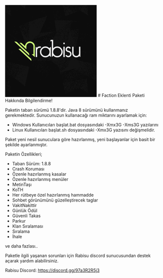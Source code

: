 <img src="https://github.com/Bxkay/Rabisu-Faction-Eklenti-Paketi/blob/main/4_1.gif" width="auto">
# Faction Eklenti Paketi Hakkında Bilgilendirme!

Paketin taban sürümü 1.8.8'dir. Java 8 sürümünü kullanmanız gerekmektedir. Sunucunuzun kullanacağı ram miktarını ayarlamak için:

- Windows Kullanıcıları başlat.bat dosyasındaki -Xmx3G -Xms3G yazılarını
- Linux Kullanıcıları başlat.sh dosyasındaki -Xmx3G yazısını değişmelidir.

Paket yeni nesil sunuculara göre hazırlanmış, yeni başlayanlar için basit bir şekilde ayarlanmıştır.

Paketin Özellikleri;

- Taban Sürüm: 1.8.8
- Crash Koruması
- Özenle hazırlanmış kasalar
- Özenle hazırlanmış menüler
- MetinTaşı
- KoTH
- Her rütbeye özel hazırlanmış hammadde
- Sohbet görünümünü güzelleştirecek taglar
- VakitNakittir
- Günlük Ödül
- Güvenli Takas
- Parkur
- Klan Sıralaması
- Sıralama
- İhale

ve daha fazlası..

Paketle ilgili yaşanan sorunları için Rabisu discord sunucusundan destek açarak yardım alabilirsiniz.

Rabisu Discord: https://discord.gg/97a3R2R5j3

